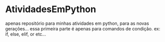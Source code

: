 # AtividadesEmPython
apenas repositório para minhas atividades em python, para as novas gerações...
essa primeira parte é apenas para comandos de condição. ex: if, else, elif, or etc...
